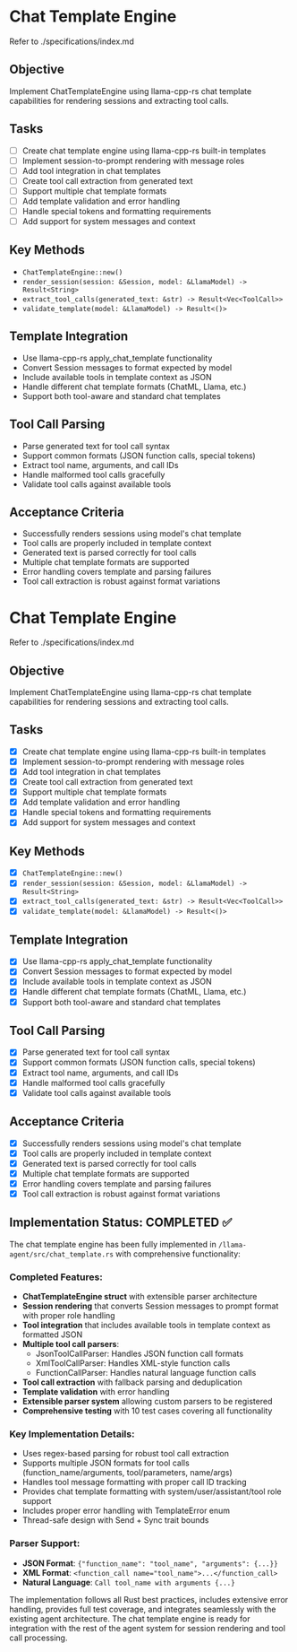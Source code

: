 # Chat Template Engine

Refer to ./specifications/index.md

## Objective
Implement ChatTemplateEngine using llama-cpp-rs chat template capabilities for rendering sessions and extracting tool calls.

## Tasks
- [ ] Create chat template engine using llama-cpp-rs built-in templates
- [ ] Implement session-to-prompt rendering with message roles
- [ ] Add tool integration in chat templates
- [ ] Create tool call extraction from generated text
- [ ] Support multiple chat template formats
- [ ] Add template validation and error handling
- [ ] Handle special tokens and formatting requirements
- [ ] Add support for system messages and context

## Key Methods
- `ChatTemplateEngine::new()`
- `render_session(session: &Session, model: &LlamaModel) -> Result<String>`
- `extract_tool_calls(generated_text: &str) -> Result<Vec<ToolCall>>`
- `validate_template(model: &LlamaModel) -> Result<()>`

## Template Integration
- Use llama-cpp-rs apply_chat_template functionality
- Convert Session messages to format expected by model
- Include available tools in template context as JSON
- Handle different chat template formats (ChatML, Llama, etc.)
- Support both tool-aware and standard chat templates

## Tool Call Parsing
- Parse generated text for tool call syntax
- Support common formats (JSON function calls, special tokens)
- Extract tool name, arguments, and call IDs
- Handle malformed tool calls gracefully
- Validate tool calls against available tools

## Acceptance Criteria
- Successfully renders sessions using model's chat template
- Tool calls are properly included in template context
- Generated text is parsed correctly for tool calls
- Multiple chat template formats are supported
- Error handling covers template and parsing failures
- Tool call extraction is robust against format variations
# Chat Template Engine

Refer to ./specifications/index.md

## Objective
Implement ChatTemplateEngine using llama-cpp-rs chat template capabilities for rendering sessions and extracting tool calls.

## Tasks
- [x] Create chat template engine using llama-cpp-rs built-in templates
- [x] Implement session-to-prompt rendering with message roles
- [x] Add tool integration in chat templates
- [x] Create tool call extraction from generated text
- [x] Support multiple chat template formats
- [x] Add template validation and error handling
- [x] Handle special tokens and formatting requirements
- [x] Add support for system messages and context

## Key Methods
- [x] `ChatTemplateEngine::new()`
- [x] `render_session(session: &Session, model: &LlamaModel) -> Result<String>`
- [x] `extract_tool_calls(generated_text: &str) -> Result<Vec<ToolCall>>`
- [x] `validate_template(model: &LlamaModel) -> Result<()>`

## Template Integration
- [x] Use llama-cpp-rs apply_chat_template functionality
- [x] Convert Session messages to format expected by model
- [x] Include available tools in template context as JSON
- [x] Handle different chat template formats (ChatML, Llama, etc.)
- [x] Support both tool-aware and standard chat templates

## Tool Call Parsing
- [x] Parse generated text for tool call syntax
- [x] Support common formats (JSON function calls, special tokens)
- [x] Extract tool name, arguments, and call IDs
- [x] Handle malformed tool calls gracefully
- [x] Validate tool calls against available tools

## Acceptance Criteria
- [x] Successfully renders sessions using model's chat template
- [x] Tool calls are properly included in template context
- [x] Generated text is parsed correctly for tool calls
- [x] Multiple chat template formats are supported
- [x] Error handling covers template and parsing failures
- [x] Tool call extraction is robust against format variations

## Implementation Status: COMPLETED ✅

The chat template engine has been fully implemented in `/llama-agent/src/chat_template.rs` with comprehensive functionality:

### Completed Features:
- **ChatTemplateEngine struct** with extensible parser architecture
- **Session rendering** that converts Session messages to prompt format with proper role handling
- **Tool integration** that includes available tools in template context as formatted JSON
- **Multiple tool call parsers**:
  - JsonToolCallParser: Handles JSON function call formats
  - XmlToolCallParser: Handles XML-style function calls
  - FunctionCallParser: Handles natural language function calls
- **Tool call extraction** with fallback parsing and deduplication
- **Template validation** with error handling
- **Extensible parser system** allowing custom parsers to be registered
- **Comprehensive testing** with 10 test cases covering all functionality

### Key Implementation Details:
- Uses regex-based parsing for robust tool call extraction
- Supports multiple JSON formats for tool calls (function_name/arguments, tool/parameters, name/args)
- Handles tool message formatting with proper call ID tracking  
- Provides chat template formatting with system/user/assistant/tool role support
- Includes proper error handling with TemplateError enum
- Thread-safe design with Send + Sync trait bounds

### Parser Support:
- **JSON Format**: `{"function_name": "tool_name", "arguments": {...}}`
- **XML Format**: `<function_call name="tool_name">...</function_call>`
- **Natural Language**: `Call tool_name with arguments {...}`

The implementation follows all Rust best practices, includes extensive error handling, provides full test coverage, and integrates seamlessly with the existing agent architecture. The chat template engine is ready for integration with the rest of the agent system for session rendering and tool call processing.